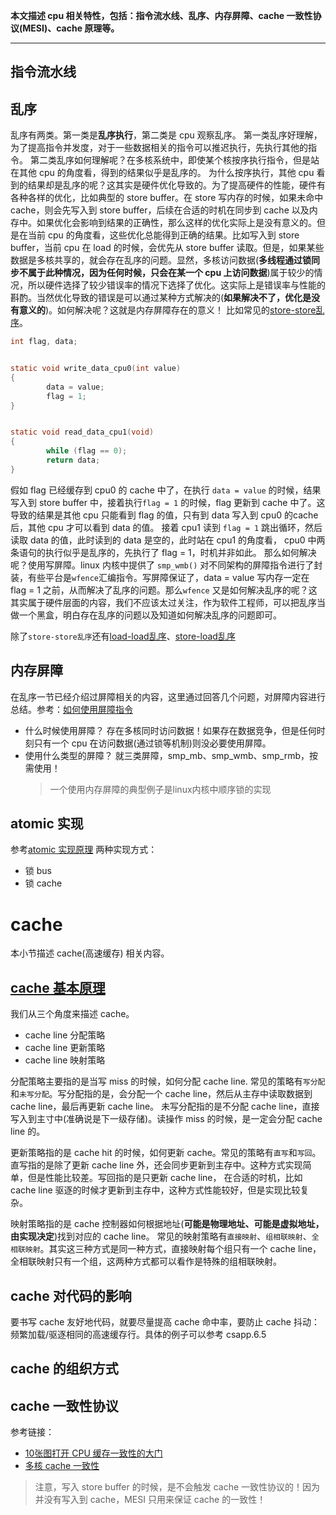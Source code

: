 **本文描述 cpu 相关特性，包括：指令流水线、乱序、内存屏障、cache 一致性协议(MESI)、cache 原理等。**
***
## 指令流水线
## 乱序
乱序有两类。第一类是**乱序执行**，第二类是 cpu 观察乱序。
第一类乱序好理解，为了提高指令并发度，对于一些数据相关的指令可以推迟执行，先执行其他的指令。
第二类乱序如何理解呢？在多核系统中，即使某个核按序执行指令，但是站在其他 cpu 的角度看，得到的结果似乎是乱序的。
为什么按序执行，其他 cpu 看到的结果却是乱序的呢？这其实是硬件优化导致的。为了提高硬件的性能，硬件有各种各样的优化，比如典型的 store buffer。在 store 写内存的时候，如果未命中 cache，则会先写入到 store buffer，后续在合适的时机在同步到 cache 以及内存中。如果优化会影响到结果的正确性，那么这样的优化实际上是没有意义的。但是在当前 cpu 的角度看，这些优化总能得到正确的结果。比如写入到 store buffer，当前 cpu 在 load 的时候，会优先从 store buffer 读取。但是，如果某些数据是多核共享的，就会存在乱序的问题。显然，多核访问数据(**多线程通过锁同步不属于此种情况，因为任何时候，只会在某一个 cpu 上访问数据**)属于较少的情况，所以硬件选择了较少错误率的情况下选择了优化。这实际上是错误率与性能的斟酌。当然优化导致的错误是可以通过某种方式解决的(**如果解决不了，优化是没有意义的**)。如何解决呢？这就是内存屏障存在的意义！
比如常见的[store-store乱序](https://zhuanlan.zhihu.com/p/143297327)。
```c
int flag, data;


static void write_data_cpu0(int value)
{
        data = value;
        flag = 1;
}


static void read_data_cpu1(void)
{
        while (flag == 0);
        return data;
}
```
假如 flag 已经缓存到 cpu0 的 cache 中了，在执行 `data = value` 的时候，结果写入到 store buffer 中，接着执行`flag = 1` 的时候，flag 更新到 cache 中了。这导致的结果是其他 cpu 只能看到 flag 的值，只有到 data 写入到 cpu0 的cache 后，其他 cpu 才可以看到 data 的值。
接着 cpu1 读到 `flag = 1` 跳出循环，然后读取 data 的值，此时读到的 data 是空的，此时站在 cpu1 的角度看， cpu0 中两条语句的执行似乎是乱序的，先执行了 flag = 1，时机并非如此。
那么如何解决呢？使用写屏障。linux 内核中提供了 `smp_wmb()` 对不同架构的屏障指令进行了封装，有些平台是`wfence`汇编指令。写屏障保证了，data = value 写内存一定在 flag = 1 之前，从而解决了乱序的问题。那么`wfence` 又是如何解决乱序的呢？这其实属于硬件层面的内容，我们不应该太过关注，作为软件工程师，可以把乱序当做一个黑盒，明白存在乱序的问题以及知道如何解决乱序的问题即可。

除了`store-store乱序`还有[load-load乱序](https://zhuanlan.zhihu.com/p/155966754)、[store-load乱序](https://zhuanlan.zhihu.com/p/141655129)
## 内存屏障
在乱序一节已经介绍过屏障相关的内容，这里通过回答几个问题，对屏障内容进行总结。参考：[如何使用屏障指令](https://zhuanlan.zhihu.com/p/346352307)
- 什么时候使用屏障？
    存在多核同时访问数据！如果存在数据竞争，但是任何时刻只有一个 cpu 在访问数据(通过锁等机制)则没必要使用屏障。
- 使用什么类型的屏障？
    就三类屏障，smp_mb、smp_wmb、smp_rmb，按需使用！
    > 一个使用内存屏障的典型例子是linux内核中顺序锁的实现


## atomic 实现
参考[atomic 实现原理](https://zhuanlan.zhihu.com/p/115355303)
两种实现方式：
- 锁 bus
- 锁 cache

# cache
本小节描述 cache(高速缓存) 相关内容。
## [cache 基本原理](https://zhuanlan.zhihu.com/p/102293437)
我们从三个角度来描述 cache。
- cache line 分配策略
- cache line 更新策略
- cache line 映射策略

分配策略主要指的是当写 miss 的时候，如何分配 cache line. 常见的策略有`写分配`和`未写分配`。写分配指的是，会分配一个 cache line，然后从主存中读取数据到 cache line，最后再更新 cache line。
未写分配指的是不分配 cache line，直接写入到主寸中(准确说是下一级存储)。读操作 miss 的时候，是一定会分配 cache line 的。

更新策略指的是 cache hit 的时候，如何更新 cache。常见的策略有`直写`和`写回`。直写指的是除了更新 cache line 外，还会同步更新到主存中。这种方式实现简单，但是性能比较差。写回指的是只更新 cache line，
在合适的时机，比如 cache line 驱逐的时候才更新到主存中，这种方式性能较好，但是实现比较复杂。

映射策略指的是 cache 控制器如何根据地址(**可能是物理地址、可能是虚拟地址，由实现决定**)找到对应的 cache line。 常见的映射策略有`直接映射`、`组相联映射`、`全相联映射`。其实这三种方式是同一种方式，直接映射每个组只有一个 cache line，全相联映射只有一个组，这两种方式都可以看作是特殊的组相联映射。

## cache 对代码的影响
要书写 cache 友好地代码，就要尽量提高 cache 命中率，要防止 cache 抖动：频繁加载/驱逐相同的高速缓存行。具体的例子可以参考 csapp.6.5

## cache 的组织方式
## cache 一致性协议
参考链接：
+ [10张图打开 CPU 缓存一致性的大门](https://www.cnblogs.com/xiaolincoding/p/13886559.html)
+ [多核 cache 一致性](https://zhuanlan.zhihu.com/p/115114220)
> 注意，写入 store buffer 的时候，是不会触发 cache 一致性协议的！因为并没有写入到 cache，MESI 只用来保证 cache 的一致性！


